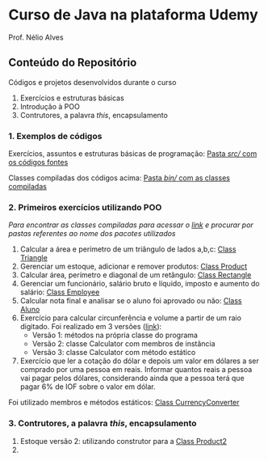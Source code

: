 # Curso de Java na plataforma Udemy
Prof. Nélio Alves

## Conteúdo do Repositório
Códigos e projetos desenvolvidos durante o curso
1. Exercícios e estruturas básicas
2. Introdução à POO
3. Contrutores, a palavra *this*, encapsulamento

### 1. Exemplos de códigos
Exercícios, assuntos e estruturas básicas de programação:
[Pasta *src/* com os códigos fontes](https://github.com/SamuelLost/java-udemy/tree/main/src)

Classes compiladas dos códigos acima:
[Pasta *bin/* com as classes compiladas](https://github.com/SamuelLost/java-udemy/tree/main/bin)

### 2. Primeiros exercícios utilizando POO
*Para encontrar as classes compiladas para acessar o [link](https://github.com/SamuelLost/java-udemy/tree/main/bin) e procurar por pastas referentes ao nome dos pacotes utilizados*

1. Calcular a área e perímetro de um triângulo de lados a,b,c: [Class Triangle](https://github.com/SamuelLost/java-udemy/tree/main/srcTriangle)
2. Gerenciar um estoque, adicionar e remover produtos: [Class Product](https://github.com/SamuelLost/java-udemy/tree/main/srcStock)
3. Calcular área, perímetro e diagonal de um retângulo: [Class Rectangle](https://github.com/SamuelLost/java-udemy/tree/main/srcRectangle)
4. Gerenciar um funcionário, salário bruto e líquido, imposto e aumento do salário: [Class Employee](https://github.com/SamuelLost/java-udemy/tree/main/srcEmployee)
5. Calcular nota final e analisar se o aluno foi aprovado ou não: [Class Aluno](https://github.com/SamuelLost/java-udemy/tree/main/srcAluno)
6. Exercício para calcular circunferência e volume a partir de um raio digitado. Foi realizado em 3 versões ([link](https://github.com/SamuelLost/java-udemy/tree/main/srcCircle)):
    - Versão 1: métodos na própria classe do programa
    - Versão 2: classe Calculator com membros de instância
    - Versão 3: classe Calculator com método estático
7. Exercício que ler a cotação do dólar e depois um valor em dólares a ser comprado por uma pessoa em reais. 
Informar quantos reais a pessoa vai pagar pelos dólares, considerando ainda que a pessoa terá que pagar 6% de IOF sobre o valor em dólar.

Foi utilizado membros e métodos estáticos: [Class CurrencyConverter](https://github.com/SamuelLost/java-udemy/tree/main/srcDolar)

### 3. Contrutores, a palavra *this*, encapsulamento
1. Estoque versão 2: utilizando construtor para a [Class Product2](https://github.com/SamuelLost/java-udemy/tree/main/srcStock2)
2. 
